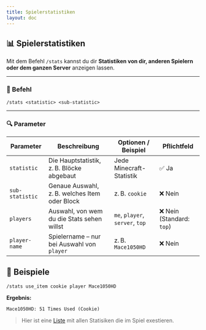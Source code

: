 ```yaml
---
title: Spielerstatistiken
layout: doc
---
```


## 📊 Spielerstatistiken

Mit dem Befehl `/stats` kannst du dir **Statistiken von dir, anderen Spielern oder dem ganzen Server** anzeigen lassen.

---

### 💬 Befehl

```txt
/stats <statistic> <sub-statistic>
```

---

### 🔍 Parameter

| Parameter       | Beschreibung                                      | Optionen / Beispiel                                | Pflichtfeld |
|-----------------|---------------------------------------------------|----------------------------------------------------|-------------|
| `statistic`     | Die Hauptstatistik, z. B. Blöcke abgebaut         | Jede Minecraft-Statistik                           | ✅ Ja       |
| `sub-statistic` | Genaue Auswahl, z. B. welches Item oder Block     | z. B. `cookie`                                     | ❌ Nein     |
| `players`       | Auswahl, von wem du die Stats sehen willst        | `me`, `player`, `server`, `top`                    | ❌ Nein (Standard: `top`) |
| `player-name`   | Spielername – nur bei Auswahl von `player`        | z. B. `Mace1050HD`                                 | ❌ Nein     |


## 🧪 Beispiele

```txt
/stats use_item cookie player Mace1050HD
```

**Ergebnis:**
```
Mace1050HD: 51 Times Used (Cookie)
```

> Hier ist eine [Liste](https://minecraft.fandom.com/wiki/Statistics#List_of_custom_statistic_names) mit allen Statisiken die im Spiel exestieren.